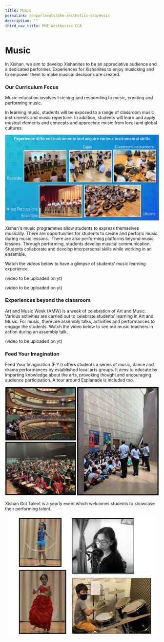 ```yaml
---
title: Music
permalink: /departments/phe-aesthetics-cca/music
description: ""
third_nav_title: PHE Aesthetics CCA
---
```

# **Music**

In Xishan, we aim to develop Xishanites to be an appreciative audience and a dedicated performer. Experiences for Xishanites to enjoy musicking and to empower them to make musical decisions are created.   

### Our Curriculum Focus

Music education involves listening and responding to music, creating and performing music.   

In learning music, students will be exposed to a range of classroom music instruments and music repertoire. In addition, students will learn and apply musical elements and concepts and appreciate music from local and global cultures.

![](/images/53.png)

Xishan's music programmes allow students to express themselves musically. There are opportunities for students to create and perform music during music lessons.  There are also performing platforms beyond music lessons. Through performing, students develop musical communication. Students collaborate and develop interpersonal skills while working in an ensemble.  

Watch the videos below to have a glimpse of students’ music learning experience.

(video to be uploaded on yt)

(video to be uploaded on yt)

### Experiences beyond the classroom

Art and Music Week (AMW) is a week of celebration of Art and Music. Various activities are carried out to celebrate students’ learning in Art and Music. For music, there are assembly talks, activities and performances to engage the students. Watch the video below to see our music teachers in action during an assembly talk.

(video to be uploaded on yt)

### Feed Your Imagination 

Feed Your Imagination (F.Y.I) offers students a series of music, dance and drama performances by established local arts groups. It aims to educate by imparting knowledge about the arts, provoking thought and encouraging audience participation. A tour around Esplanade is included too.

![](/images/61.png)

Xishan Got Talent is a yearly event which welcomes students to showcase their performing talent.

![](/images/Capture5.png)
